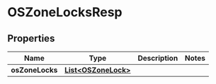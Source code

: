# OSZoneLocksResp

## Properties
Name | Type | Description | Notes
------------ | ------------- | ------------- | -------------
**osZoneLocks** | [**List&lt;OSZoneLock&gt;**](OSZoneLock.md) |  | 
